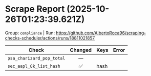 # Scrape Report (2025-10-26T01:23:39.621Z)

Group: `compliance`  |  Run: https://github.com/AlbertoRoca96/scraping-checks-scheduler/actions/runs/18811021857

| Check | Changed | Keys | Error |
|---|:---:|:--|:--|
| `psa_charizard_pop_total` | — |  |  |
| `sec_aapl_8k_list_hash` | ✅ | hash |  |
